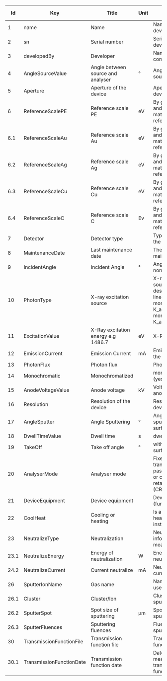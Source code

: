 |Id  |  Key                   | Title                  | Unit | Description                                               | Type    | Occ | Allowed values |
|---- | -------------------    | -----------------------| ---- | ----------------------------------------------------------| ------- | -------- | ------------- |
| 1 | name                   | Name                   |   | Name of the XPS device                                    | string  | 1     |               |
| 2 | sn                     | Serial number          |   | Serial number of the device                               | string  | 0-1    |               |
| 3 | developedBy            | Developer              |   | Name of the company                                       | string  | 1     |               |
| 4 | AngleSourceValue       | Angle between source and analyser |  ° | Angle between source and analyser           | number  | 1     |               |
| 5 | Aperture               | Aperture of the device |   | Aperture of the device                                    | string  | 1     |               | 
| 6 | ReferenceScalePE      | Reference scale PE |  eV | By giving position and FWHM of a ref material at a reference PE          | number  | 1     |               |
| 6.1 | ReferenceScaleAu      | Reference scale Au  |  eV | By giving position and FWHM of a ref material at a reference Au          | number  | 1     |               |
| 6.2 | ReferenceScaleAg       | Reference scale Ag  |  eV | By giving position and FWHM of a ref material at a reference Ag           | number  | 1     |               |
| 6.3 | ReferenceScaleCu      | Reference scale Cu  |  eV | By giving position and FWHM of a ref material at a reference Cu           | number  | 1     |               |
| 6.4 | ReferenceScaleC       | Reference scale C  |  Ev | By giving position and FWHM of a ref material at a reference C          | number  | 1     |               |
| 7 | Detector               | Detector type          |   | Type and name of the detector                             | string  | 1     |               |
| 8 | MaintenanceDate        | Last maintenance date  |   | The date date of maintenance                              | string  | 1     |               |
| 9 | IncidentAngle          | Incident Angle         | °  | Angle to surface normal                               | number  | 1     |               |
| 10 | PhotonType             | X-ray excitation source |  | X-ray excitation source and with description of the line e.g. Al K_alpha monochromatic/ Al K_alphanon-monochromatic/Mg K_alpha  | string  | 1     | |
| 11 | ExcitationValue        | X-Ray excitation energy e.g 1486.7 |eV | X-Ray                                                 | number  | 1     |         |
| 12 | EmissionCurrent|Emission Current|mA| Emission current of the source|number|1||
|13|PhotonFlux|Photon flux||Photon flux|string|1||
| 14 | Monochromatic          | Monochromatized        |   | monochromatization (yes/no)                               | boolean | 1     |            |
| 15|AnodeVoltageValue|Anode voltage|kV|Voltage at the anode|number|true|15 keV|
|16 | Resolution             | Resolution of the device |  | Resolution for device                                   | number  | 1     |               |
| 17 | AngleSputter           | Angle Sputtering       |  ° | Angle between sputter beam and surface normal          | number  | 1     |               |
| 18 | DwellTimeValue         | Dwell time             |  s | dwell time                                             | number  | 1     |               |
| 19 | TakeOff                | Take off angle         |  ° | with respect to surface normal                         | number  | 1     |               |
| 20 | AnalyserMode           | Analyser mode          |   | Fixed analyser transmission/ Fixed pass energy (FAT) or constant retardation ratio (CRR) |string |1   |          |
| 21 | DeviceEquipment        | Device equipment       |   | Device equipment (further sources)                        | string  | 0-1    |               |
| 22 | CoolHeat               | Cooling or heating     |   | Is a cooling or heating system installed                  | string | 0-1    |               |
|23|NeutralizeType|Neutralization||Neutralization information during measurement|string|1|
|23.1|NeutralizeEnergy|Energy of neutralization|W|Energy of neutralization|number|1|
|24.2|NeutralizeCurrent|Current neutralize|mA|Neutralization current|number|1|
|26|SputterIonName|Gas name||Name of the gas used for sputtering|string|1|Ar, He|
|26.1|Cluster|Cluster/Ion||Cluster or ion sputtering|string|1|
|26.2|SputterSpot|Spot size of sputtering|µm|Spot size of the sputtering |number|1|
|26.3|SputterFluences|Sputtering fluences||Fluences during sputtering|number|1|
|30|TransmissionFunctionFile|Transmission function file||Transmission function file name|string|1|
|30.1|TransmissionFunctionDate|Transmission function date||Date of the measured transmission function|string|1|
